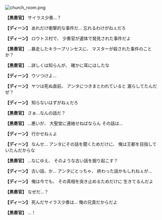 
![church_room.png](../images/backgrounds/church_room.png)

**【黒奏官】**
サイラス少奏…？

**【ディーン】**
あれだけ衝撃的な事件だ…
忘れるわけがねぇだろ

**【ディーン】**
ロウトス村で、
少奏官が遺体で発見された事件だよ

**【黒奏官】**
…暴走したキラープリンセスに、
マスターが殺された事件のことか？

**【黒奏官】**
…詳しくは知らんが、
確かに耳にはしたな

**【ディーン】**
ウソつけよ…

**【ディーン】**
ヤツは死ぬ直前、
アンタにつきまとわれていると
漏らしてたんだぜ？

**【ディーン】**
知らないはずがねぇだろ

**【黒奏官】**
さぁ…なんの話だ？

**【黒奏官】**
…悪いが、
大聖堂に連絡せねばならん
その話は…

**【ディーン】**
行かせねぇよ

**【ディーン】**
なんせ…
アンタにその話を聞くためだけに、
俺は王都を目指していたんだからな

**【黒奏官】**
…なにゆえ、
そのような古い話を掘り起こす？

**【ディーン】**
古い話、か…
アンタにとっちゃ、
終わった話かもしれねぇが…

**【ディーン】**
俺は今でも、
その真相を突き止めるためだけに
生きてるんだよ

**【黒奏官】**
なぜだ…？

**【ディーン】**
死んだサイラス少奏は…
俺の兄貴だからだよ

**【黒奏官】**
…！
